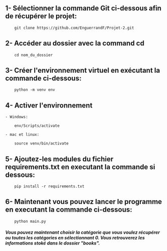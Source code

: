 ## 1- Sélectionner la commande Git ci-dessous afin de récupérer le projet:
```
    git clone https://github.com/EnguerrandF/Projet-2.git
```

## 2- Accéder au dossier avec la command cd
```
    cd nom_du_dossier
```

## 3- Créer l'environnement virtuel en exécutant la commande ci-dessous:
```
    python -m venv env
```

## 4- Activer l'environnement 
    - Windows:
```
    env/Scripts/activate
```
    - mac et linux:
```
    source venv/bin/activate
```

## 5- Ajoutez-les modules du fichier requirements.txt en executant la commande si dessous:
```
    pip install -r requirements.txt
```

## 6- Maintenant vous pouvez lancer le programme en executant la commande ci-dessous:
```
    python main.py
```

##### Vous pouvez maintenant choisir la catégorie que vous voulez récupérer ou toutes les catégories en sélectionnant 0. Vous retrouverez les informations stoké dans le dossier "books".
